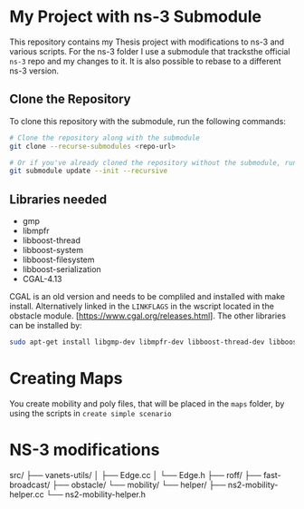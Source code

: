 # My Project with ns-3 Submodule

This repository contains my Thesis project with modifications to ns-3 and various scripts. For the ns-3 folder I use a submodule that tracksthe official `ns-3` repo and my changes to it. It is also possible to rebase to a different ns-3 version.

## Clone the Repository

To clone this repository with the submodule, run the following commands:

```sh
# Clone the repository along with the submodule
git clone --recurse-submodules <repo-url>

# Or if you've already cloned the repository without the submodule, run this:
git submodule update --init --recursive
```

## Libraries needed

- gmp
- libmpfr
- libboost-thread
- libboost-system
- libboost-filesystem
- libboost-serialization
- CGAL-4.13

CGAL is an old version and needs to be compliled and installed with make install. Alternatively linked in the `LINKFLAGS` in the wscript located in the obstacle module. [https://www.cgal.org/releases.html].
The other libraries can be installed by:
```sh
sudo apt-get install libgmp-dev libmpfr-dev libboost-thread-dev libboost-system-dev libboost-filesystem-dev libboost-serialization-dev
```

# Creating Maps
You create mobility and poly files, that will be placed in the `maps` folder, by using the scripts in `create simple scenario`

# NS-3 modifications

src/
├── vanets-utils/
│   ├── Edge.cc
│   └── Edge.h
├── roff/
├── fast-broadcast/
├── obstacle/
└── mobility/
    └── helper/
        ├── ns2-mobility-helper.cc
        └── ns2-mobility-helper.h
